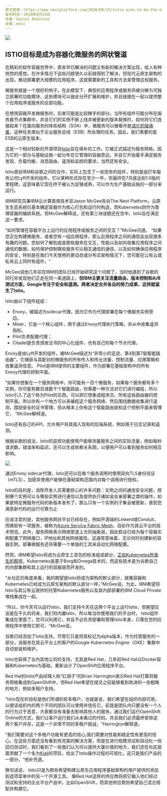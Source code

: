```yaml
---
原文链接：https://www.nextplatform.com/2018/08/15/istio-aims-to-be-the-mesh-plumbing-for-containerized-microservices/
发布时间：2018年8月15日
作者：Daniel Robinson
译者：moxi
---
```

![](https://ws2.sinaimg.cn/large/0069RVTdly1fupfdbzbm4j30iu0altbn.jpg)
## ISTIO目标是成为容器化微服务的网状管道

在精彩的软件容器世界中，原本早已解决的问题又有新的解决方案出现，给人有种恍惚的感觉。在许多情况下这些问题很久以前就得到了解决，但现代云原生架构的出现，推动部署更大规模的应用程序，这就需要新的工具和方法来管理这些服务。

微服务就是一个很好的例子。在此模型下，典型的应用程序或服务将被分解为可独立部署的功能模块，这些模块可以彼此分开扩展和维护，并且链接在一起以提供整个应用程序或服务的全部功能。


在使用容器开发微服务时，后者可能是比较棘手的部分。当所有组件可能分布在服务器节点集群中，并且它们的实例不断上线并被更新的版本替换时，如何将它们连接起来？在面向服务的体系结构（SOA）中，微服务可以被看作是[进化的继承者](https://www.nextplatform.com/2017/01/03/from-monolith-to-microservices/)，这种任务类似于企业服务总线（ESB）所处理的任务。因此，我们需要的是ESB的云原生版本。

这是一个相对较新的开源项目[Istio](https://istio.io/)旨在填补的工作。它被正式描述为服务网格，因为它的一部分与基础设施一起分布在它管理的容器旁边，并且它开始着手满足服务发现、负载均衡、消息路由、遥测和监控的要求，当然还有安全。

Istio源自IBM和谷歌之间的合作，实际上包含了一些现有的组件，特别是由打车服务公司Lyft开发的组件。它以某种形式存在至少一年，但最终在7月底达到1.0版的里程碑，这意味着它现在终于被认为足够成熟，可以作为生产基础设施的一部分来运行。

IBM研究员兼IBM云计算首席技术官Jason McGee告诉The Next Platform，云原生生态系统已基本确定容器作为核心打包和运行时构造，而Kubernetes则作为管理容器的编排系统。但McGee解释说，还有第三块谜题还在空中，Istio旨在满足这一要求。

“如何管理在容器平台上运行的应用程序或服务之间的交互？”McGee问道。 “如果您正在构建微服务，或者您有一组应用程序，那么应用程序之间的通信会出现很多有趣的问题。您如何了解到底是那些服务在交互，性能以及如何收集应用程序之间通信的数据，如何保护控制哪些服务可以相互通信的通信，以及如何确保应用程序的安全，特别是在我们今天使用的更动态或分布式架构情况下，您可能在公有云或私有云上同时有组件。“

McGee说他几年前在IBM的团队已经开始研究这个问题了，当时他遇到了谷歌的同行并发现他们正走在同一条道路上，**但IBM主要关注流量路由、版本控制和A/B测试方面，Google专注于安全和遥测。两者决定合并各自的努力成果，这样就诞生了Istio。**

Istio由以下组件组成：
- Envoy，被描述为sidecar代理，因为它作为代理部署在每个微服务实例旁边。
- Mixer，它是一个核心组件，用于通过Envoy代理执行策略，并从中收集遥测指标。
- Pilot负责配置代理；
- Citadel是负责颁发证书的中心化组件，也有自己的每个节点代理。

Envoy是由Lyft开发的组件，被McGee描述为“非常小的足迹，第4到第7层智能路由器”，它捕获与其配对的微服务的所有传入和传出流量、控制流量、应用策略和收集遥测信息。 Pilot是IBM提供的主要组件，作为部署在基础架构中的所有Envoy代理的控制平面。

“如果你想象在一个服务网格中，你可能有一百个微服务，如果每个服务都有多个实例，你可能有数百或数千个智能路由，你需要一种方法对它们进行编程，所以Istio引入了这个称为Pilot的东西。可以把它想象成程序员，所有这些路由器的控制平面。所以你有一个地方可以来编程这个服务网络，然后围绕数据收集进行遥测，围绕安全的证书管理，但从根本上你有这个智能路由层和这个控制平面来管理它， “McGee解释道。

Istio还有自己的API，允许用户将其插入现有的后端系统，例如用于日志记录和遥测。

根据谷歌的说法，Istio的监控功能使用户能够测量服务之间的实际流量，例如每秒请求数，错误率和延迟，还可以生成依赖关系图，以便用户可以看到服务如何相互影响。

![](https://ws3.sinaimg.cn/large/0069RVTdly1fupgnkp2owj30iu08rwfg.jpg)

通过Envoy sidecar代理，Istio还可以在每个服务调用时使用双向TLS身份验证（mTLS），加密并使用户能够在基础架构范围内对每个调用进行授权。

Istio的目的是，消除开发人员需要担心的许多问题：实例之间的通信安全问题，控制哪个实例可以与哪些实例进行通信以及提供执行诸如金丝雀部署之类的操作，如果是特定微服务代码的新版本发布了，那么只有一个实例的子集会被更新，直到您满意新代码的运行可靠为止

应该注意的是，其他服务网状平台已经存在，例如开源端的Linkerd或Conduit，而微软有一项服务，被称为[Azure Service Fabric Mesh](https://docs.microsoft.com/en-us/azure/service-fabric-mesh/service-fabric-mesh-overview)，目前作为其云平台的技术预览。此外，服务网格表示网络管道上方的抽象层，因此假设已经为每个容器实例配置了网络接口，IP地址和其他网络属性。这通常意味着，无论何时创建新的容器实例，部署微服务还将需要一个单独的工具来自动化网络配置。

然而，IBM希望Istio将成为云原生工具包的标准组成部分，[正如Kubernetes所发生的那样](https://www.nextplatform.com/2018/07/17/when-does-kubernetes-become-invisible-and-ubiquitous/)，Kubernetes是基于Borg和Omega技术的，而这些技术是为谷歌自己的内部集群和其上运行的容器层而开发的。

“从社区的角度来看，我的期望是Istio将成为架构的默认部分，就像容器和Kubernetes已经成为云原生架构的默认部分一样，”McGee说。为此，IBM希望将Istio与其公有云提供的托管Kubernetes服务以及其内部部署的IBM Cloud Private堆栈集成在一起。

“所以，你今天可以运行Istio，我们支持今天在这两个平台上运行Istio，但期望应该是在不久的将来，我们将内置Istio，所以每当你使用我们的平台时， Istio组件集成在里面了，您可以利用它，并且不必负责部署和管理Istio本身，只需在您的应用程序中使用它即可，“McGee说。

谷歌已经添加了Istio支持，尽管它只是将其标记为alpha版本，作为托管服务的一部分，该服务在其云平台上的客户的Google Kubernetes Engine（GKE）集群中自动安装和维护。

Istio也获得了业内其他公司的支持，尤其是Red Hat，几年前Red Hat以Docker容器和Kubernetes为基础，重新设计了OpenShift应用程序平台。

Red Hat的Istio产品经理人称“红胡子”的Brian Harrington表示Red Hat打算将服务网格集成到OpenShift中，但Red Hat希望在提交之前能够看到改进的一些粗略的地方，例如多租户支持。

“Istio现在的目标是他们所谓的软多租户，也就是说，我们希望在组织内部可用，以便该组织内的两个不同的团队可以使用并信任它，前提是团队内只要没有一个人的行为过于恶意，大家都没有准备去影响其他人的服务。通过我们运行OpenShift Online的方式，我们让客户运行我们从未看过的代码，并且我们必须最终安排这两个客户并存，这是一个非常不同的多租户挑战，“Harrington解释道。

“我们需要对这个多租户功能有更高的信心;我们需要对性能和稳定性有更高的信心。在这些方面还没有看到有完美的解决方案，但是在进行规模测试和自动化一些回归测试时，我们看到了一些我们认为可以提供大量价值的地方，我们还在社区层面贡献了一个名为[Kiali](http://www.kiali.io/)的项目，给出了Istio操作过程的可视化，这只是我们产品的一部分，“他补充道。

换句话说， Istio只是为那些希望构建云原生应用程序基础架构的用户提供的添加到选项菜单中的另一个开源工具。 像Red Hat这样的供应商将把它融入他们经过测试和支持的企业平台产品中，比如OpenShift，而其他供应商则希望自己混合搭配并构建它。
